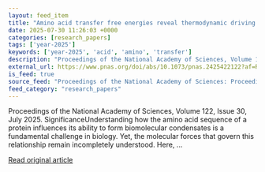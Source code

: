 ```yaml
---
layout: feed_item
title: "Amino acid transfer free energies reveal thermodynamic driving forces in biomolecular condensate formation"
date: 2025-07-30 11:26:03 +0000
categories: [research_papers]
tags: ['year-2025']
keywords: ['year-2025', 'acid', 'amino', 'transfer']
description: "Proceedings of the National Academy of Sciences, Volume 122, Issue 30, July 2025"
external_url: https://www.pnas.org/doi/abs/10.1073/pnas.2425422122?af=R
is_feed: true
source_feed: "Proceedings of the National Academy of Sciences: Proceedings of the National Academy of Sciences: Table of Contents"
feed_category: "research_papers"
---
```


Proceedings of the National Academy of Sciences, Volume 122, Issue 30, July 2025. SignificanceUnderstanding how the amino acid sequence of a protein influences its ability to form biomolecular condensates is a fundamental challenge in biology. Yet, the molecular forces that govern this relationship remain incompletely understood. Here, ...

[Read original article](https://www.pnas.org/doi/abs/10.1073/pnas.2425422122?af=R)
